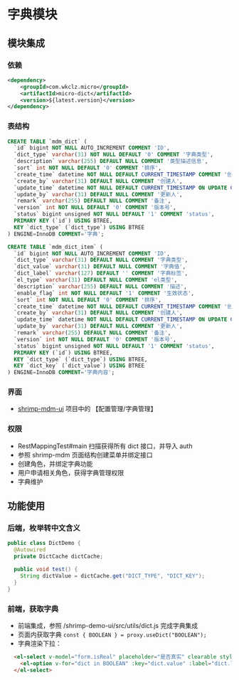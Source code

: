 # 字典模块

## 模块集成

### 依赖
```xml
<dependency>
    <groupId>com.wkclz.micro</groupId>
    <artifactId>micro-dict</artifactId>
    <version>${latest.version}</version>
</dependency>
```

### 表结构

```sql
CREATE TABLE `mdm_dict` (
  `id` bigint NOT NULL AUTO_INCREMENT COMMENT 'ID',
  `dict_type` varchar(31) NOT NULL DEFAULT '0' COMMENT '字典类型',
  `description` varchar(255) DEFAULT NULL COMMENT '类型描述信息',
  `sort` int NOT NULL DEFAULT '0' COMMENT '排序',
  `create_time` datetime NOT NULL DEFAULT CURRENT_TIMESTAMP COMMENT '创建时间',
  `create_by` varchar(31) DEFAULT NULL COMMENT '创建人',
  `update_time` datetime NOT NULL DEFAULT CURRENT_TIMESTAMP ON UPDATE CURRENT_TIMESTAMP COMMENT '更新时间',
  `update_by` varchar(31) DEFAULT NULL COMMENT '更新人',
  `remark` varchar(255) DEFAULT NULL COMMENT '备注',
  `version` int NOT NULL DEFAULT '0' COMMENT '版本号',
  `status` bigint unsigned NOT NULL DEFAULT '1' COMMENT 'status',
  PRIMARY KEY (`id`) USING BTREE,
  KEY `dict_type` (`dict_type`) USING BTREE
) ENGINE=InnoDB COMMENT='字典';

CREATE TABLE `mdm_dict_item` (
  `id` bigint NOT NULL AUTO_INCREMENT COMMENT 'ID',
  `dict_type` varchar(31) DEFAULT NULL COMMENT '字典类型',
  `dict_value` varchar(31) DEFAULT NULL COMMENT '字典值',
  `dict_label` varchar(127) DEFAULT '' COMMENT '字典标签',
  `el_type` varchar(31) DEFAULT NULL COMMENT 'el类型',
  `description` varchar(255) DEFAULT NULL COMMENT '描述',
  `enable_flag` int NOT NULL DEFAULT '1' COMMENT '生效状态',
  `sort` int NOT NULL DEFAULT '0' COMMENT '排序',
  `create_time` datetime NOT NULL DEFAULT CURRENT_TIMESTAMP COMMENT '创建时间',
  `create_by` varchar(31) DEFAULT NULL COMMENT '创建人',
  `update_time` datetime NOT NULL DEFAULT CURRENT_TIMESTAMP ON UPDATE CURRENT_TIMESTAMP COMMENT '更新时间',
  `update_by` varchar(31) DEFAULT NULL COMMENT '更新人',
  `remark` varchar(255) DEFAULT NULL COMMENT '备注',
  `version` int NOT NULL DEFAULT '0' COMMENT '版本号',
  `status` bigint unsigned NOT NULL DEFAULT '1' COMMENT 'status',
  PRIMARY KEY (`id`) USING BTREE,
  KEY `dict_type` (`dict_type`) USING BTREE,
  KEY `dict_key` (`dict_value`) USING BTREE
) ENGINE=InnoDB COMMENT='字典内容';
```

### 界面

- [shrimp-mdm-ui](https://github.com/shrimp-cloud/shrimp-mdm-ui) 项目中的 【配置管理/字典管理】

### 权限
- RestMappingTest#main 扫描获得所有 dict 接口，并导入 auth
- 参照 shrimp-mdm 页面结构创建菜单并绑定接口
- 创建角色，并绑定字典功能
- 用户申请相关角色，获得字典管理权限
- 字典维护


## 功能使用

### 后端，枚举转中文含义

```java
public class DictDemo {
  @Autowired
  private DictCache dictCache;

  public void test() {
    String dictValue = dictCache.get("DICT_TYPE", "DICT_KEY");
  }
}

```

### 前端，获取字典

- 前端集成，参照 /shrimp-demo-ui/src/utils/dict.js 完成字典集成
- 页面内获取字典 `const { BOOLEAN } = proxy.useDict("BOOLEAN");`
- 字典渲染下拉：
```html
  <el-select v-model="form.isReal" placeholder="是否真实" clearable style='width: 600px'>
    <el-option v-for="dict in BOOLEAN" :key="dict.value" :label="dict.label" :value="dict.value"/>
  </el-select>
```
